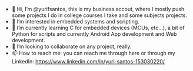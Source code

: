 - 👋 Hi, I’m @yurifsantos, this is my business accout, where I mostly push some projects I do in college courses I take and some subjects projects.
- 👀 I’m interested in embedded systems and scripting.
- 🌱 I’m currently learning C for embedded devices (MCUs, etc...), a bit of Python for scripts and currently Android App development and Web development.
- 💞️ I’m looking to collaborate on any project, really.
- 📫 How to reach me: you can reach me through here or through my LinkedIn: https://www.linkedin.com/in/yuri-santos-153030220/

<!---
yurifsantos/yurifsantos is a ✨ special ✨ repository because its `README.md` (this file) appears on your GitHub profile.
You can click the Preview link to take a look at your changes.
--->
